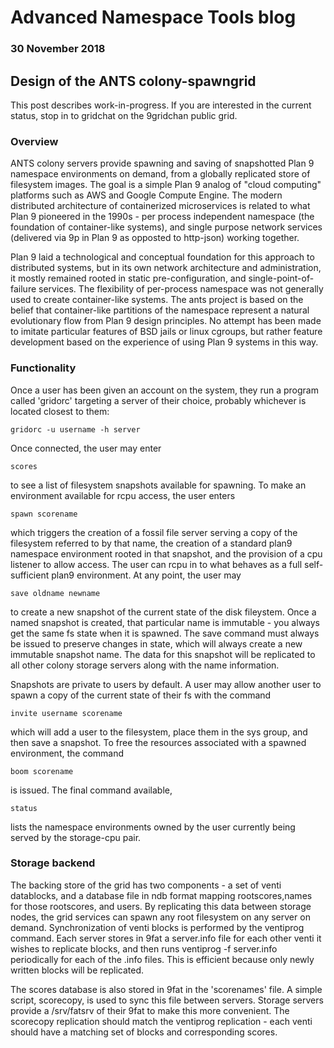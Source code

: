 # Advanced Namespace Tools blog 

### 30 November 2018

## Design of the ANTS colony-spawngrid

This post describes work-in-progress. If you are interested in the current status, stop in to gridchat on the 9gridchan public grid.

### Overview

ANTS colony servers provide spawning and saving of snapshotted Plan 9 namespace environments on demand, from a globally replicated store of filesystem images. The goal is a simple Plan 9 analog of "cloud computing" platforms such as AWS and Google Compute Engine. The modern distributed architecture of containerized microservices is related to what Plan 9 pioneered in the 1990s - per process independent namespace (the foundation of container-like systems), and single purpose network services (delivered via 9p in Plan 9 as opposted to http-json) working together.

Plan 9 laid a technological and conceptual foundation for this approach to distributed systems, but in its own network architecture and administration, it mostly remained rooted in static pre-configuration, and single-point-of-failure services. The flexibility of per-process namespace was not generally used to create container-like systems. The ants project is based on the belief that container-like partitions of the namespace represent a natural evolutionary flow from Plan 9 design principles. No attempt has been made to imitate particular features of BSD jails or linux cgroups, but rather feature development based on the experience of using Plan 9 systems in this way.

### Functionality

Once a user has been given an account on the system, they run a program called 'gridorc' targeting a server of their choice, probably whichever is located closest to them:

	gridorc -u username -h server

Once connected, the user may enter

	scores

to see a list of filesystem snapshots available for spawning. To make an environment available for rcpu access, the user enters

	spawn scorename

which triggers the creation of a fossil file server serving a copy of the filesystem referred to by that name, the creation of a standard plan9 namespace environment rooted in that snapshot, and the provision of a cpu listener to allow access. The user can rcpu in to what behaves as a full self-sufficient plan9 environment. At any point, the user may

	save oldname newname

to create a new snapshot of the current state of the disk fileystem. Once a named snapshot is created, that particular name is immutable - you always get the same fs state when it is spawned. The save command must always be issued to preserve changes in state, which will always create a new immutable snapshot name. The data for this snapshot will be replicated to all other colony storage servers along with the name information.

Snapshots are private to users by default. A user may allow another user to spawn a copy of the current state of their fs with the command

	invite username scorename 

which will add a user to the filesystem, place them in the sys group, and then save a snapshot. To free the resources associated with a spawned environment, the command

	boom scorename

is issued. The final command available,

	status

lists the namespace environments owned by the user currently being served by the storage-cpu pair.

### Storage backend

The backing store of the grid has two components - a set of venti datablocks, and a database file in ndb format mapping rootscores,names for those rootscores, and users. By replicating this data between storage nodes, the grid services can spawn any root filesystem on any server on demand. Synchronization of venti blocks is performed by the ventiprog command. Each server stores in 9fat a server.info file for each other venti it wishes to replicate blocks, and then runs ventiprog -f server.info periodically for each of the .info files. This is efficient because only newly written blocks will be replicated.

The scores database is also stored in 9fat in the 'scorenames' file. A simple script, scorecopy, is used to sync this file between servers. Storage servers provide a /srv/fatsrv of their 9fat to make this more convenient. The scorecopy replication should match the ventiprog replication - each venti should have a matching set of blocks and corresponding scores.

